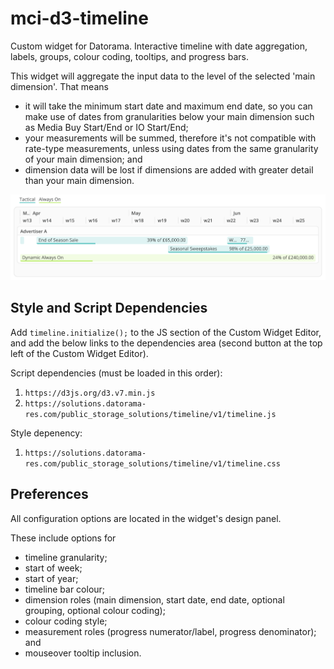 # mci-d3-timeline
Custom widget for Datorama. Interactive timeline with date aggregation, labels, groups, colour coding, tooltips, and progress bars.

This widget will aggregate the input data to the level of the selected 'main dimension'. That means
* it will take the minimum start date and maximum end date, so you can make use of dates from granularities below your main dimension such as Media Buy Start/End or IO Start/End;
* your measurements will be summed, therefore it's not compatible with rate-type measurements, unless using dates from the same granularity of your main dimension; and
* dimension data will be lost if dimensions are added with greater detail than your main dimension.

![Preview image](image.png)

## Style and Script Dependencies
Add `timeline.initialize();` to the JS section of the Custom Widget Editor, and add the below links to the dependencies area (second button at the top left of the Custom Widget Editor).

Script dependencies (must be loaded in this order):
1. `https://d3js.org/d3.v7.min.js`
2. `https://solutions.datorama-res.com/public_storage_solutions/timeline/v1/timeline.js`

Style depenency:
1. `https://solutions.datorama-res.com/public_storage_solutions/timeline/v1/timeline.css`

## Preferences
All configuration options are located in the widget's design panel.

These include options for
* timeline granularity;
* start of week;
* start of year;
* timeline bar colour;
* dimension roles (main dimension, start date, end date, optional grouping, optional colour coding);
* colour coding style;
* measurement roles (progress numerator/label, progress denominator); and
* mouseover tooltip inclusion.